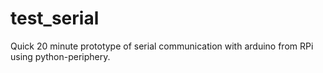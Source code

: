 # test_serial
Quick 20 minute prototype of serial communication with arduino from RPi using python-periphery. 
